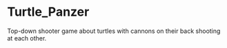 # Turtle_Panzer
Top-down shooter game about turtles with cannons on their back shooting at each other.
